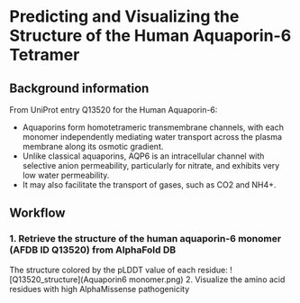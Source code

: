 # Predicting and Visualizing the Structure of the Human Aquaporin-6 Tetramer
## Background information
From UniProt entry Q13520 for the Human Aquaporin-6: 
- Aquaporins form homotetrameric transmembrane channels, with each monomer independently mediating water transport across the plasma membrane along its osmotic gradient.
- Unlike classical aquaporins, AQP6 is an intracellular channel with selective anion permeability, particularly for nitrate, and exhibits very low water permeability.
- It may also facilitate the transport of gases, such as CO2 and NH4+.
## Workflow
### 1. Retrieve the structure of the human aquaporin-6 monomer (AFDB ID Q13520) from AlphaFold DB
The structure colored by the pLDDT value of each residue:
![Q13520_structure](Aquaporin6 monomer.png)
2. Visualize the amino acid residues with high AlphaMissense pathogenicity

